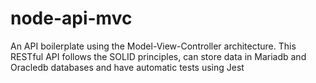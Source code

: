 # node-api-mvc
An API boilerplate using the Model-View-Controller architecture. This RESTful API follows the SOLID principles, can store data in Mariadb and Oracledb databases and have automatic tests using Jest
